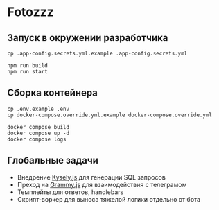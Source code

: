 Fotozzz
=======

Запуск в окружении разработчика
-------------------------------

```
cp .app-config.secrets.yml.example .app-config.secrets.yml

npm run build
npm run start
```

Сборка контейнера
-----------------

```
cp .env.example .env
cp docker-compose.override.yml.example docker-compose.override.yml

docker compose build
docker compose up -d
docker compose logs
```


Глобальные задачи
-----------------

* Внедрение [Kysely.js](https://kysely.dev) для генерации SQL запросов
* Преход на [Grammy.js](https://grammy.dev) для взаимодействия с телеграмом
* Темплейты для ответов, handlebars
* Скрипт-воркер для выноса тяжелой логики отдельно от бота

